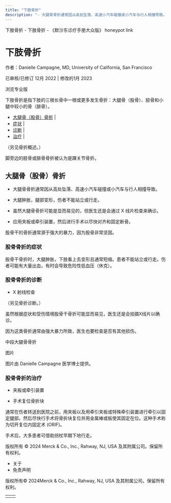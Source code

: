 ```yaml
---
title: "下肢骨折"
description: "- 大腿骨骨折通常因从高处坠落、高速小汽车碰撞或小汽车与行人相撞导致。"
---
```


﻿下肢骨折 \- 下肢骨折 \- 《默沙东诊疗手册大众版》 honeypot link

# 下肢骨折

作者：Danielle Campagne, MD, University of California, San Francisco

已审核/已修订 12月 2022 \| 修改的1月 2023

浏览专业版

下肢骨折是指下肢的三根长骨中一根或更多发生骨折：大腿骨（股骨）、胫骨和小腿中较小的骨（腓骨）。

- [大腿骨（股骨）骨折](#大腿骨（股骨）骨折_v13967069_zh) \|
- [症状](#症状_v13967077_zh) \|
- [诊断](#诊断_v13967080_zh) \|
- [治疗](#治疗_v13967086_zh) \|

（另见骨折概述。）

脚旁边的胫骨或腓骨骨折被认为是踝关节骨折。

## 大腿骨（股骨）骨折

- 大腿骨骨折通常因从高处坠落、高速小汽车碰撞或小汽车与行人相撞导致。

- 大腿肿胀，腿部变形，伤者不能站立或行走。

- 虽然大腿骨骨折可能是显而易见的，但医生还是会通过 X 线片检查来确诊。

- 应用夹板或牵引装置，然后进行手术以尽快对齐和固定断骨。


股骨干的骨折通常源于强大的暴力，因为股骨非常坚固。

### 股骨骨折的症状

股骨干骨折时，大腿肿胀，下肢看上去变形且通常短缩。患者不能站立或行走。伤者可能有大量出血，有时会导致危险性低血压（休克）。

### 股骨骨折的诊断

- X 射线检查


（另见骨折诊断。）

虽然根据症状和受伤情境股骨干骨折可能显而易见，医生还是会拍摄X线片以确诊。

因为这类骨折通常由强大暴力所致，医生也要检查是否有其他损伤。

中段大腿骨骨折



图片

图片由 Danielle Campagne 医学博士提供。

### 股骨骨折的治疗

- 夹板或牵引装置

- 手术复位骨折块


通常在伤者转送到医院之前，用夹板以及用牵引夹板或特殊牵引装置进行牵引以固定腿部。然后尽快行手术将骨折块复位并用金属棒或板使其固定在位。这种手术称为切开复位内固定术 (ORIF)。

手术后，大多患者可借助拐杖早期下地行走。



版权所有 © 2024
Merck & Co., Inc., Rahway, NJ, USA 及其附属公司。保留所有权利。

- 关于
- 免责声明

版权所有© 2024Merck & Co., Inc., Rahway, NJ, USA 及其附属公司。保留所有权利。

|     |     |
| --- | --- |
|  |  |
